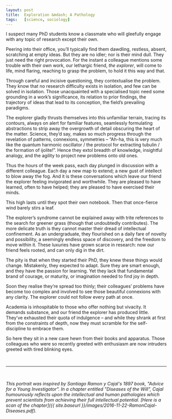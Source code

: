 ```yaml
---
layout:	post
title:	Exploration &mdash; A Pathology
tags:	[science, sociology]
---
```


I suspect many PhD students know a classmate who will gleefully engage with any topic of research except their own.

Peering into their office, you’ll typically find them dawdling, restless, absent, scratching at empty ideas. But they are no idler; nor is their mind dull. They just need the right provocation. For the instant a colleague mentions some trouble with their own work, our lethargic friend, *the explorer*, will come to life, mind flaring, reaching to grasp the problem, to hold it this way and that. 

Through careful and incisive questioning, they contextualise the problem. They know that no research difficulty exists in isolation, and few can be solved in isolation. Those unacquainted with a specialised topic need some grounding in a work’s significance, its relation to prior findings, the trajectory of ideas that lead to its conception, the field’s prevailing paradigms.

The explorer gladly thrusts themselves into this unfamiliar terrain, tracing its contours, always on alert for familiar features, seamlessly formulating abstractions to strip away the overgrowth of detail obscuring the heart of the matter. Science, they’d say, makes so much progress through the revelation of patterns, connexions, symmetries – “Ah-ha, this is very much like the quantum harmonic oscillator / the protocol for extracting tubulin / the formation of ijolite!”. Hence they extol breadth of knowledge, insightful analogy, and the agility to project new problems onto old ones.

Thus the hours of the week pass, each day plunged in discussion with a different colleague. Each day a new map to extend; a new gust of intellect to blow away the fog. And it is these conversations which leave our friend the explorer feeling invigorated and worthwhile. They are pleased to have learned, often to have helped; they are pleased to have exercised their minds.

This high lasts until they spot their own notebook. Then that once-fierce wind barely stirs a leaf.

The explorer’s syndrome cannot be explained away with trite references to the search for greener grass (though that undoubtedly contributes). The more delicate truth is they cannot master their dread of intellectual confinement. As an undergraduate, they flourished on a daily fare of novelty and possibility, a seemingly endless space of discovery, and the freedom to move within it. These luxuries have grown scarce in research: now our friend feels rooted, and can only dig in the dirt.

The pity is that when they started their PhD, they knew these things would change. Mistakenly, they expected to adapt. Sure they are smart enough, and they have the passion for learning. Yet they lack that fundamental brand of courage, or maturity, or imagination needed to find joy in depth.

Soon they realise they’re spread too thinly; their colleagues’ problems have become too complex and involved to see those beautiful connexions with any clarity. The explorer could not follow every path at once.

Academia is inhospitable to those who offer nothing but vivacity. It demands substance, and our friend the explorer has produced little. They’ve exhausted their quota of indulgence – and while they shrank at first from the constraints of depth, now they must scramble for the self-discipline to embrace them.

So here they sit in a new cave hewn from their books and apparatus. Those colleagues who were so recently greeted with enthusiasm are now intruders greeted with tired blinking eyes.

<br>

---

<br>

*This portrait was inspired by Santiago Ramon y Cajal's 1897 book, "Advice for a Young Investigator". In a chapter entitled "Diseases of the Will", Cajal humourously reflects upon the intellectual and human pathologies which prevent scientists from achieving their full intellectual potential. [Here is a scan of the chapter]({{ site.baseurl }}/images/2016-11-22-RamonCajal-Diseases.pdf).*
